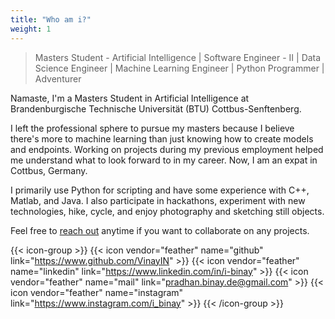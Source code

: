 ```yaml
---
title: "Who am i?"
weight: 1
---
```


> Masters Student - Artificial Intelligence | Software Engineer - II | Data Science Engineer | Machine Learning Engineer | Python Programmer | Adventurer

Namaste, I'm a Masters Student in Artificial Intelligence at Brandenburgische Technische Universität (BTU) Cottbus-Senftenberg.

I left the professional sphere to pursue my masters because I believe there's more to machine learning than just knowing how to create models and endpoints. Working on projects during my previous employment helped me understand what to look forward to in my career. Now, I am an expat in Cottbus, Germany.

I primarily use Python for scripting and have some experience with C++, Matlab, and Java. I also participate in hackathons, experiment with new technologies, hike, cycle, and enjoy photography and sketching still objects.

Feel free to [reach out](mailto:pradhan.binay.de@gmail.com?cc=bpradhan.asli@gmail.com) anytime if you want to collaborate on any projects.

{{< icon-group >}}
{{< icon vendor="feather" name="github" link="https://www.github.com/VinayIN" >}}
{{< icon vendor="feather" name="linkedin" link="https://www.linkedin.com/in/i-binay" >}}
{{< icon vendor="feather" name="mail" link="pradhan.binay.de@gmail.com" >}}
{{< icon vendor="feather" name="instagram" link="https://www.instagram.com/i_binay" >}}
{{< /icon-group >}}